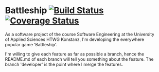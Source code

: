 # Battleship [![Build Status](https://travis-ci.com/SinusP-CW90/Battleship.svg?branch=main)](https://travis-ci.com/SinusP-CW90/Battleship) [![Coverage Status](https://coveralls.io/repos/github/SinusP-CW90/Battleship/badge.svg?branch=main)](https://coveralls.io/github/SinusP-CW90/Battleship?branch=main)
As a software project of the course Software Engineering at the University of Applied Sciences 
HTWG Konstanz, I'm developing the everywhere popular game 'Battleship'. 

I'm willing to give each feature as far as possible a branch, hence the README.md of each 
branch will tell you something about the feature. The branch 'developer' is the point where I merge the features.